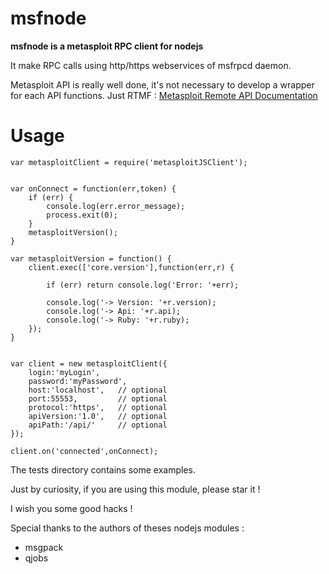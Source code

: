 msfnode
=======

**msfnode is a metasploit RPC client for nodejs**

It make RPC calls using http/https webservices of msfrpcd daemon.

Metasploit API is really well done, it's not necessary to develop a wrapper for each API functions. Just RTMF : [Metasploit Remote API Documentation](https://community.rapid7.com/search.jspa?view=content&resultTypes=document&dateRange=all&q=Remote+API&rankBy=relevance&contentType=document&containerType=&container=&containerName=&userID=&numResults=15 "Metasploit Remote API Documentation")

Usage
=========

```
var metasploitClient = require('metasploitJSClient');


var onConnect = function(err,token) {
    if (err) {
        console.log(err.error_message);
        process.exit(0);
    }
    metasploitVersion();
}

var metasploitVersion = function() {
    client.exec(['core.version'],function(err,r) {

        if (err) return console.log('Error: '+err);

        console.log('-> Version: '+r.version);
        console.log('-> Api: '+r.api);
        console.log('-> Ruby: '+r.ruby);
    });
}


var client = new metasploitClient({
    login:'myLogin',
    password:'myPassword',
    host:'localhost',   // optional
    port:55553,         // optional
    protocol:'https',   // optional
    apiVersion:'1.0',   // optional
    apiPath:'/api/'     // optional
});

client.on('connected',onConnect);

```


The tests directory contains some examples.

Just by curiosity, if you are using this module, please star it !

I wish you some good hacks !



Special thanks to the authors of theses nodejs modules :
* msgpack
* qjobs



